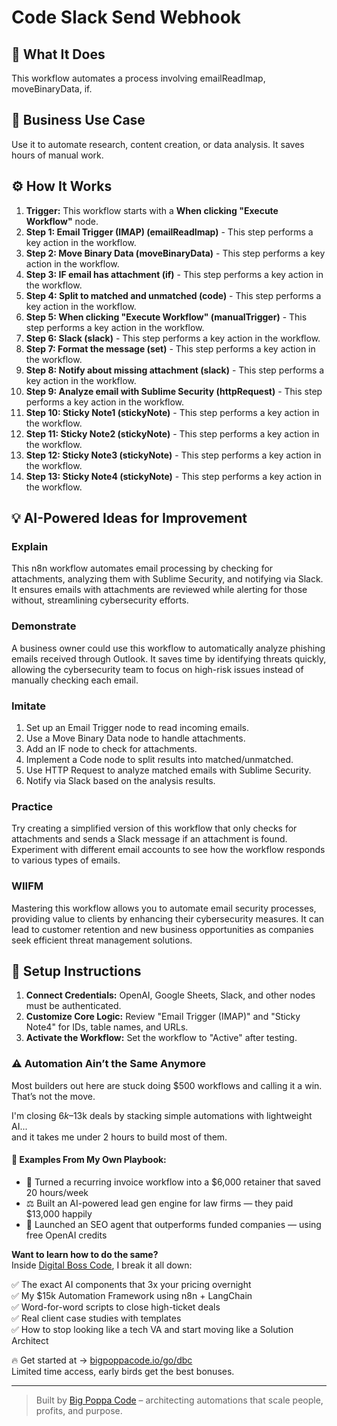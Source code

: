 # Code Slack Send Webhook

## 🚀 What It Does
This workflow automates a process involving emailReadImap, moveBinaryData, if.

## 💼 Business Use Case
Use it to automate research, content creation, or data analysis. It saves hours of manual work.

## ⚙️ How It Works
1.  **Trigger:** This workflow starts with a **When clicking "Execute Workflow"** node.
2. **Step 1: Email Trigger (IMAP) (emailReadImap)** - This step performs a key action in the workflow.
3. **Step 2: Move Binary Data (moveBinaryData)** - This step performs a key action in the workflow.
4. **Step 3: IF email has attachment (if)** - This step performs a key action in the workflow.
5. **Step 4: Split to matched and unmatched (code)** - This step performs a key action in the workflow.
6. **Step 5: When clicking "Execute Workflow" (manualTrigger)** - This step performs a key action in the workflow.
7. **Step 6: Slack (slack)** - This step performs a key action in the workflow.
8. **Step 7: Format the message (set)** - This step performs a key action in the workflow.
9. **Step 8: Notify about missing attachment (slack)** - This step performs a key action in the workflow.
10. **Step 9: Analyze email with Sublime Security (httpRequest)** - This step performs a key action in the workflow.
11. **Step 10: Sticky Note1 (stickyNote)** - This step performs a key action in the workflow.
12. **Step 11: Sticky Note2 (stickyNote)** - This step performs a key action in the workflow.
13. **Step 12: Sticky Note3 (stickyNote)** - This step performs a key action in the workflow.
14. **Step 13: Sticky Note4 (stickyNote)** - This step performs a key action in the workflow.

## 💡 AI-Powered Ideas for Improvement
### Explain
This n8n workflow automates email processing by checking for attachments, analyzing them with Sublime Security, and notifying via Slack. It ensures emails with attachments are reviewed while alerting for those without, streamlining cybersecurity efforts.

### Demonstrate
A business owner could use this workflow to automatically analyze phishing emails received through Outlook. It saves time by identifying threats quickly, allowing the cybersecurity team to focus on high-risk issues instead of manually checking each email.

### Imitate
1. Set up an Email Trigger node to read incoming emails.
2. Use a Move Binary Data node to handle attachments.
3. Add an IF node to check for attachments.
4. Implement a Code node to split results into matched/unmatched.
5. Use HTTP Request to analyze matched emails with Sublime Security.
6. Notify via Slack based on the analysis results.

### Practice
Try creating a simplified version of this workflow that only checks for attachments and sends a Slack message if an attachment is found. Experiment with different email accounts to see how the workflow responds to various types of emails.

### WIIFM
Mastering this workflow allows you to automate email security processes, providing value to clients by enhancing their cybersecurity measures. It can lead to customer retention and new business opportunities as companies seek efficient threat management solutions.

## 🔧 Setup Instructions
1. **Connect Credentials:** OpenAI, Google Sheets, Slack, and other nodes must be authenticated.
2. **Customize Core Logic:** Review "Email Trigger (IMAP)" and "Sticky Note4" for IDs, table names, and URLs.
3. **Activate the Workflow:** Set the workflow to "Active" after testing.

### ⚠️ Automation Ain’t the Same Anymore

Most builders out here are stuck doing $500 workflows and calling it a win.  
That’s not the move.  

I'm closing $6k–$13k deals by stacking simple automations with lightweight AI...  
and it takes me under 2 hours to build most of them.

#### 🧠 Examples From My Own Playbook:
- 🔁 Turned a recurring invoice workflow into a $6,000 retainer that saved 20 hours/week  
- ⚖️ Built an AI-powered lead gen engine for law firms — they paid $13,000 happily  
- 🚀 Launched an SEO agent that outperforms funded companies — using free OpenAI credits  

**Want to learn how to do the same?**  
Inside [Digital Boss Code](https://bigpoppacode.io/go/dbc), I break it all down:

✅ The exact AI components that 3x your pricing overnight  
✅ My $15k Automation Framework using n8n + LangChain  
✅ Word-for-word scripts to close high-ticket deals  
✅ Real client case studies with templates  
✅ How to stop looking like a tech VA and start moving like a Solution Architect  

🔥 Get started at → [bigpoppacode.io/go/dbc](https://bigpoppacode.io/go/dbc)  
Limited time access, early birds get the best bonuses.

---
> Built by [Big Poppa Code](https://bigpoppacode.io) – architecting automations that scale people, profits, and purpose.
